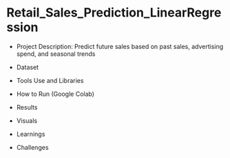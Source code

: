 # Retail_Sales_Prediction_LinearRegression

- Project Description:
Predict future sales based on past sales, advertising spend, and seasonal trends

- Dataset


- Tools Use and Libraries


- How to Run (Google Colab)

  
- Results


- Visuals


- Learnings


- Challenges


